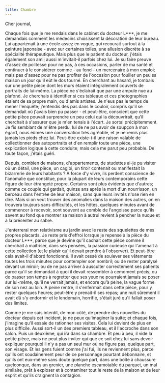 ```yaml
---
title: Chambre
---
```


Cher journal,


Chaque fois que je me rendais dans le cabinet du docteur L\*\*\*, je me
demandais comment les médecins choisissent la décoration de leur bureau. Lui
appartenait à une école assez en vogue, qui recourait surtout à la peinture
japonaise - avec sur certaines toiles, une allusion discrète à sa spécialité
thérapeutique. Mais plus que le patient du docteur, j'étais également son ami;
aussi m'invitait-il parfois chez lui. Je su faire preuve d'assez de politesse
pour ne pas, à ces occasions, parler de ma santé et continuer à le considérer
comme - au fond - un mercenaire à mon emploi; mais pas d'assez pour ne pas
profiter de l'occasion pour fouiller un peu sa maison un jour qu'il eût le dos
tourné. En cherchant au hasard, je tombais sur une petite pièce dont les murs
étaient intégralement couverts de portraits de lui-même. La pièce ne
s'éclairait que par une ampule nue au plafond. Je cherchais à identifier si ces
tableaux et ces photographies étaient de sa propre main, ou d'amis artistes. Je
n'eus pas le temps de mener l'enquête; j'entendis des pas dans le couloir,
compris qu'il se demandait où j'avais bien pu passer - et peut-être, conscient
que cette petite pièce pouvait surprendre un peu celui qui la découvrirait,
qu'il cherchait à s'assurer que je m'en tenais à l'écart. Je sortai
précipitemment. Je fis semblant de m'être perdu, lui de ne pas avoir de soupçon
à mon égard, nous eûmes une conversation très agréable, et je ne remis plus
jamais les pieds chez lui. Peut-être existe-t-il une raison valable de
collectionner des autoportraits et d'en remplir toute une pièce, une
explication logique à cette conduite; mais cela me parut peu probable. De toute
façon, j'étais guéri.

Depuis, combien de maisons, d'appartements, de studettes ai-je pu visiter où un
détail, une pièce, un cagibi, un tiroir contenait ou manifestait la bizarrerie
de leurs habitants ? À force d'y vivre, ils perdent conscience de l'anomalie
que constitue, pour la plupart de leurs contemporains cette figure de leur
étrangeté propre. Certains sont plus évidents que d'autres; comme ce couple qui
gardait, quinze ans après la mort d'un nourrisson, un berceau dans l'entrée de
leur maison, sans que leurs invités n'ose rien en dire. Mais si on veut trouver
des anomalies dans la maison des autres, on en trouvera toujours sans
difficultés, et les hôtes, quelques minutes avant de commencer à recevoir, sont
souvent au comble de l'angoisse parce qu'ils savent au fond que montrer sa
maison à autrui revient à pencher la nuque et à la présenter au sabre.

J'enterrerai mon relativisme au jardin avec le reste des squelettes de mes
propres placards. Je reste pris d'effroi lorsque je repense à la pièce du
docteur L\*\*\*, parce que je devine qu'il cachait cette pièce comme il
cherchait à maîtriser, dans ses pensées, la passion curieuse qui l'amenait à
cette collection (et le plaisir qu'il devait prendre à l'observer). Et
peut-être cela avait-il d'abord fonctionné. Il avait cessé de soulever ses
vêtements toutes les trois minutes pour contempler son nombril; ou de rester
paralysé devant un miroir; ou de ne pas arriver à ausculter correctement ses
patients parce qu'il se demandait à quoi il devait ressembler à cemoment
précis; ou de passer son temps à regretter que ses yeux ne pourraient jamais se
poser sur lui-même, qu'il ne verrait jamais, et encore qu'à peine, la vague
forme de son nez au loin. À peine rentré, il s'enfermait dans cette pièce, pour
y rester quelques heures; peut-être y prenait-il ses repas; une nuit sûrement
il avait dû s'y endormir et le lendemain, horrifié, s'était juré qu'il fallait
poser des limites.

Comme je me suis interdit, de mon côté, de prendre des nouvelles du docteur
depuis cet incident, je ne peux qu'imaginer la suite; et chaque fois, j'imagine
qu'il essaie de rationner ses visites. Cela lui devient de plus en plus
difficile. Aussi sort-il un des premiers tableau, et il l'accroche dans son
salon. Puis un deuxième, qui ira dans sa chambre. Et peu à peu, il vide la
petite pièce, mais ne peut plus inviter qui que ce soit chez lui sans devoir
expliquer pourquoi il n'y a pas un seul mur où ne figure pas, quelque part, son
visage. Et les gens fuient comme j'ai fui, ils ne reviennent plus, parce qu'ils
ont soudainement peur de ce personnage pourtant débonnaire, et qu'ils ont
eux-même sans doute quelque part, dans une boîte à chaussure quelconque, dans
un grenier, une planche escamotable du parquet, un mal similaire, prêt à
exploser et à contaminer tout le reste de la maison et de leur esprit et qu'ils
craignent la contagion.

